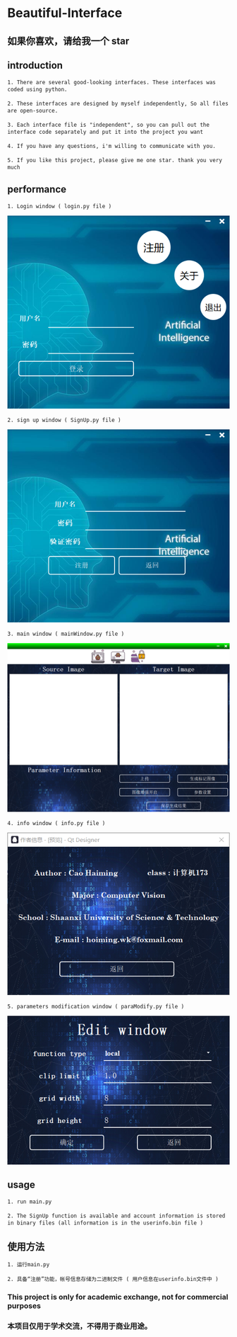 # Beautiful-Interface

## 如果你喜欢，请给我一个 star

## introduction ##

    1. There are several good-looking interfaces. These interfaces was coded using python.

    2. These interfaces are designed by myself independently, So all files are open-source.

    3. Each interface file is "independent", so you can pull out the interface code separately and put it into the project you want

    4. If you have any questions, i'm willing to communicate with you.

    5. If you like this project, please give me one star. thank you very much

## performance ##

    1. Login window ( login.py file )

![login image](./readme_image/login.png)

    2. sign up window ( SignUp.py file )

![signup image](./readme_image/signup.png)

    3. main window ( mainWindow.py file )

![main window image](./readme_image/mainWindow.png)

    4. info window ( info.py file )

![info image](./readme_image/info.png)

    5. parameters modification window ( paraModify.py file )

![modify image](./readme_image/paraModify.png)

## usage ##

    1. run main.py

    2. The SignUp function is available and account information is stored in binary files (all information is in the userinfo.bin file )

## 使用方法 ##
    1. 运行main.py

    2. 具备“注册”功能，帐号信息存储为二进制文件 ( 用户信息在userinfo.bin文件中 )


### This project is only for academic exchange, not for commercial purposes
### 本项目仅用于学术交流，不得用于商业用途。
